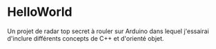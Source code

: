 # HelloWorld
Un projet de radar top secret à rouler sur Arduino dans lequel j'essairai d'inclure différents concepts de C++ et d'orienté objet.


